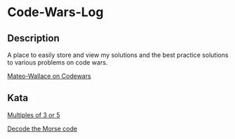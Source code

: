 # Code-Wars-Log

## Description
A place to easily store and view my solutions and the best practice solutions to various problems on code wars.

[Mateo-Wallace on Codewars](https://www.codewars.com/users/Mateo-Wallace)

## Kata

[Multiples of 3 or 5](./kata/Multiples%20of%203%20or%205/README.md)

[Decode the Morse code](./kata/Decode%20the%20Morse%20code/README.md)